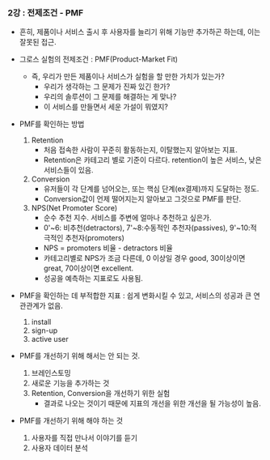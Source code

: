 ### 2강 : 전제조건 - PMF

- 흔히, 제품이나 서비스 출시 후 사용자를 늘리기 위해 기능만 추가하곤 하는데, 이는 잘못된 접근.     
    
- 그로스 실험의 전제조건 : PMF(Product-Market Fit)
  - 즉, 우리가 만든 제품이나 서비스가 실험을 할 만한 가치가 있는가?
    + 우리가 생각하는 그 문제가 진짜 있긴 한가?
    + 우리의 솔루션이 그 문제를 해결하는 게 맞나?
    + 이 서비스를 만들면서 세운 가설이 뭐였지?

- PMF를 확인하는 방법
  1. Retention 
      - 처음 접속한 사람이 꾸준히 활동하는지, 이탈했는지 알아보는 지표.
      - Retention은 카테고리 별로 기준이 다르다. retention이 높은 서비스, 낮은 서비스들이 있음.
  2. Conversion
      - 유저들이 각 단계를 넘어오는, 또는 핵심 단계(ex결제)까지 도달하는 정도.
      - Conversion값이 언제 떨어지는지 알아보고 그것으로 PMF를 판단.
  3. NPS(Net Promoter Score)
      - 순수 추천 지수. 서비스를 주변에 얼마나 추천하고 싶은가.
      - 0'~6: 비추천(detractors), 7'~8:수동적인 추천자(passives), 9'~10:적극적인 추천자(promoters) 
      - NPS = promoters 비율 - detractors 비율
      - 카테고리별로 NPS가 조금 다른데, 0 이상일 경우 good, 30이상이면 great, 70이상이면 excellent.
      - 성공을 예측하는 지표로도 사용됨.

- PMF을 확인하는 데 부적합한 지표 : 쉽게 변화시킬 수 있고, 서비스의 성공과 큰 연관관계가 없음.
  1. install
  2. sign-up
  3. active user
  
- PMF를 개선하기 위해 해서는 안 되는 것.
  1. 브레인스토밍
  2. 새로운 기능을 추가하는 것
  3. Retention, Conversion을 개선하기 위한 실험
     + 결과로 나오는 것이기 때문에 지표의 개선을 위한 개선을 될 가능성이 높음.    

- PMF를 개선하기 위해 해야 하는 것
  1. 사용자를 직접 만나서 이야기를 듣기
  2. 사용자 데이터 분석
    
    
    
